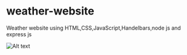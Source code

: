 # weather-website
Weather website using HTML,CSS,JavaScript,Handelbars,node js and express js

![Alt text]([https://github.com/priyabrat8/weather-website/master/demo.jpg](https://github.com/priyabrat8/weather-website/blob/master/demo.png)?raw=true "Demo")

